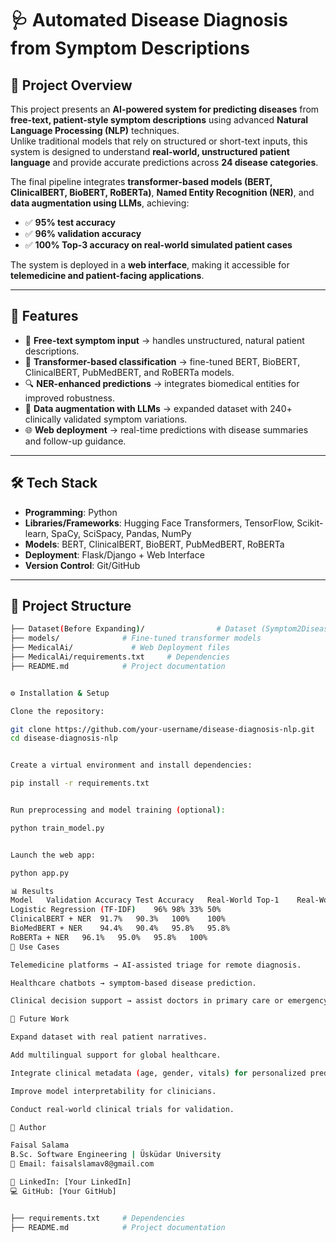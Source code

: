 # 🩺 Automated Disease Diagnosis from Symptom Descriptions

## 📌 Project Overview
This project presents an **AI-powered system for predicting diseases** from **free-text, patient-style symptom descriptions** using advanced **Natural Language Processing (NLP)** techniques.  
Unlike traditional models that rely on structured or short-text inputs, this system is designed to understand **real-world, unstructured patient language** and provide accurate predictions across **24 disease categories**.

The final pipeline integrates **transformer-based models (BERT, ClinicalBERT, BioBERT, RoBERTa)**, **Named Entity Recognition (NER)**, and **data augmentation using LLMs**, achieving:

- ✅ **95% test accuracy**  
- ✅ **96% validation accuracy**  
- ✅ **100% Top-3 accuracy on real-world simulated patient cases**

The system is deployed in a **web interface**, making it accessible for **telemedicine and patient-facing applications**.

---

## 🚀 Features
- 📝 **Free-text symptom input** → handles unstructured, natural patient descriptions.  
- 🤖 **Transformer-based classification** → fine-tuned BERT, BioBERT, ClinicalBERT, PubMedBERT, and RoBERTa models.  
- 🔍 **NER-enhanced predictions** → integrates biomedical entities for improved robustness.  
- 🧠 **Data augmentation with LLMs** → expanded dataset with 240+ clinically validated symptom variations.  
- 🌐 **Web deployment** → real-time predictions with disease summaries and follow-up guidance.  

---

## 🛠️ Tech Stack
- **Programming**: Python  
- **Libraries/Frameworks**: Hugging Face Transformers, TensorFlow, Scikit-learn, SpaCy, SciSpacy, Pandas, NumPy  
- **Models**: BERT, ClinicalBERT, BioBERT, PubMedBERT, RoBERTa  
- **Deployment**: Flask/Django + Web Interface  
- **Version Control**: Git/GitHub  

---

## 📂 Project Structure
```bash
├── Dataset(Before Expanding)/                # Dataset (Symptom2Disease + augmented samples)  
├── models/              # Fine-tuned transformer models  
├── MedicalAi/             # Web Deployment files  
├── MedicalAi/requirements.txt     # Dependencies  
├── README.md            # Project documentation  


⚙️ Installation & Setup

Clone the repository:

git clone https://github.com/your-username/disease-diagnosis-nlp.git
cd disease-diagnosis-nlp


Create a virtual environment and install dependencies:

pip install -r requirements.txt


Run preprocessing and model training (optional):

python train_model.py


Launch the web app:

python app.py

📊 Results
Model	Validation Accuracy	Test Accuracy	Real-World Top-1	Real-World Top-3
Logistic Regression (TF-IDF)	96%	98%	33%	50%
ClinicalBERT + NER	91.7%	90.3%	100%	100%
BioMedBERT + NER	94.4%	90.4%	95.8%	95.8%
RoBERTa + NER	96.1%	95.0%	95.8%	100%
🎯 Use Cases

Telemedicine platforms → AI-assisted triage for remote diagnosis.

Healthcare chatbots → symptom-based disease prediction.

Clinical decision support → assist doctors in primary care or emergency triage.

📖 Future Work

Expand dataset with real patient narratives.

Add multilingual support for global healthcare.

Integrate clinical metadata (age, gender, vitals) for personalized predictions.

Improve model interpretability for clinicians.

Conduct real-world clinical trials for validation.

👤 Author

Faisal Salama
B.Sc. Software Engineering | Üsküdar University
📧 Email: faisalslamav8@gmail.com

🔗 LinkedIn: [Your LinkedIn]
💻 GitHub: [Your GitHub]


├── requirements.txt     # Dependencies  
├── README.md            # Project documentation  
